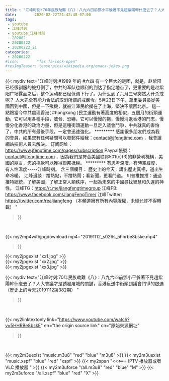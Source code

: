 ```yaml
---
title : "江峰时刻:70年民族劫難《八》：八九六四前鄧小平躲著不見趙紫陽幹什麼去了？人大會議才是誘發屠城的關鍵，香港反送中街頭到議會鬥爭的啟迪（歷史上的今天20191112第382期） "
date:        2020-02-22T21:42:48-07:00
tags:
 - youtube
 - 江峰时刻
 - youtube_江峰时刻
 - 202002
 - 20200222
 - 20200222_21
categories:
 - 20200222
#icon:        "fas fa-lock-open"
#resImgTeaser: teaserpics/wikipedia.org/emacs-jokes.png
---
```


{{< mydiv text="江峰时刻:#1989 年的 #六四 有一个巨大的谜团，就是，赵紫阳已经很驯服的被打倒了，中共的军队也顺利的到达了指定地点了，更重要的是赵紫阳广场露面之后，整个运动都已经低调下行了。为什么到了六月三号突然大开杀戒呢？ 人大完全有能力合法的取消所謂的戒嚴令。5月23日下午，萬里委員長從美國回到中國，但是一下飛機，就被江澤民給攔在了上海，堅決不讓回北京。 這一點跟當今中共處理香港( #hongkong )民主運動有著高度的相似，五個月的街頭運動，它可以用各種手段，威脅、恐嚇，它可以慢慢的拖，慢慢消退香港的鬥志，慢慢分化香港的政治力量，但是這種街頭運動一旦走入議會鬥爭，中共就真的害怕了，中共的所有最後手段，一定會迅速強化。     ********* 感謝很多朋友們成為我的會員，如果您有任何疑問可以發郵件給我：contact@jfengtime.com ，我會讓網站技術人員去解決。 订阅网址：https://www.jfengtime.com/pages/subscription Paypal帳號：contact@jfengtime.com ，因為我們是符合美國联邦501(c)(3)的非營利機構，美國的朋友，您的捐款可以獲得聯邦抵稅。     ********* 有思考深度、有時空緯度、有人性溫度-----江峰時刻。 含三個欄目： 歷史上的今天：講出歷史真相，道出生命冷暖。 江峰漫談：蹭熱點，不蹭熱鬧；看新聞，更看門道。 川普推推推：通過推特總統，了解美國，了解正常人類秩序，一起為未來的中國尋找智慧和久違的神性。  江峰TG：https://t.me/jiangfengtimegroup 江峰FB: https://www.facebook.com/JiangFengTime/ 江峰Twitter: https://twitter.com/realjiangfeng （本頻道擁有所有內容版權，未經允許不得轉載） "
>}}
<br>


{{< my2mp4withjpgdownload mp4="20191112_s026s_5hhrbe8bske.mp4"
>}}

{{< my2jpgexist "xx1.jpg" >}}<br>
{{< my2jpgexist "xx2.jpg" >}}<br>
{{< my2jpgexist "xx3.jpg" >}}<br>



{{< mydiv text="江峰时刻:70年民族劫難《八》：八九六四前鄧小平躲著不見趙紫陽幹什麼去了？人大會議才是誘發屠城的關鍵，香港反送中街頭到議會鬥爭的啟迪（歷史上的今天20191112第382期） "
>}}
<br>

{{< my2linktextonly link="https://www.youtube.com/watch?v=5HHRBe8bskE"
en="the origin source link" cn="原始來源網址"
>}}


<br>

{{< my2m3uexist "music.m3u8" "red"  "blue" "m3u8" >}} {{< my2m3uexist "music.xspf" "blue" "red"  "xspf" >}} {{< my2span "<<<=== IPTV 播放器或者 VLC 播放器 " >}} {{< my2m3uforce "/all.m3u8" "red"  "blue" "M" >}} {{< my2m3uforce "/all.xspf" "blue" "red"  "X" >}} 
